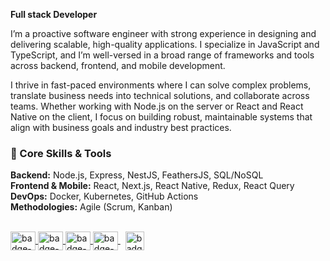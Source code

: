 **Full stack Developer**

I’m a proactive software engineer with strong experience in designing and delivering scalable, high-quality applications. I specialize in JavaScript and TypeScript, and I’m well-versed in a broad range of frameworks and tools across backend, frontend, and mobile development.

I thrive in fast-paced environments where I can solve complex problems, translate business needs into technical solutions, and collaborate across teams. Whether working with Node.js on the server or React and React Native on the client, I focus on building robust, maintainable systems that align with business goals and industry best practices.

### 🔧 Core Skills & Tools
**Backend:** Node.js, Express, NestJS, FeathersJS, SQL/NoSQL \
**Frontend & Mobile:** React, Next.js, React Native, Redux, React Query \
**DevOps:** Docker, Kubernetes, GitHub Actions \
**Methodologies:** Agile (Scrum, Kanban)

<div style="display: inline-block">
  <br />
    <a href="https://github.com/gabrielborgesdm/gabrielborgesdm">
      <img align="center" alt="badge-javascript" height="30" width="40" src='https://cdn.jsdelivr.net/gh/devicons/devicon/icons/javascript/javascript-plain.svg'>
    </a>
    <a href="https://github.com/gabrielborgesdm/gabrielborgesdm">
      <img align="center" alt="badge-typescript" height="30" width="40" src='https://cdn.jsdelivr.net/gh/devicons/devicon/icons/typescript/typescript-plain.svg'>
    </a>
    <a href="https://github.com/gabrielborgesdm/gabrielborgesdm">
      <img align="center" alt="badge-node" height="30" width="40" src='https://cdn.jsdelivr.net/gh/devicons/devicon/icons/nodejs/nodejs-plain.svg'>
    </a>
    <a href="https://github.com/gabrielborgesdm/gabrielborgesdm">
      <img align="center" alt="badge-react" height="30" width="40" src='https://cdn.jsdelivr.net/gh/devicons/devicon/icons/react/react-original.svg'>
    </a>
    &nbsp;
    <a href="https://www.linkedin.com/in/borgesmoraes/" target="_blank">
      <img align="center" alt="badge-linkedin" height="30" src='https://img.shields.io/badge/LinkedIn-0077B5?style=for-the-badge&logo=linkedin&logoColor=white'>
    </a>
    
</div>

